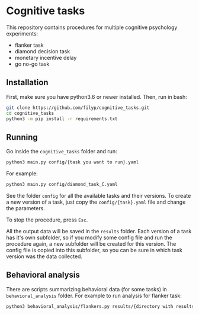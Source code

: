 # Cognitive tasks

This repository contains procedures for multiple cognitive psychology experiments:
- flanker task
- diamond decision task
- monetary incentive delay
- go no-go task

## Installation

First, make sure you have python3.6 or newer installed. Then, run in bash:

```bash
git clone https://github.com/filyp/cognitive_tasks.git
cd cognitive_tasks
python3 -m pip install -r requirements.txt
```

## Running

Go inside the `cognitive_tasks` folder and run:

```bash
python3 main.py config/{task you want to run}.yaml
```

For example:
```bash
python3 main.py config/diamond_task_C.yaml
```

See the folder `config` for all the available tasks and their versions. To create a new version of a task, just copy the `config/{task}.yaml` file and change the parameters.

To stop the procedure, press `Esc`.

All the output data will be saved in the `results` folder. Each version of a task has it's own subfolder, so if you modify some config file and run the procedure again, a new subfolder will be created for this version. The config file is copied into this subfolder, so you can be sure in which task version was the data collected.

## Behavioral analysis

There are scripts summarizing behavioral data (for some tasks) in `behavioral_analysis` folder. For example to run analysis for flanker task:
```bash
python3 behavioral_analysis/flankers.py results/{directory with results from your experiment}
```
